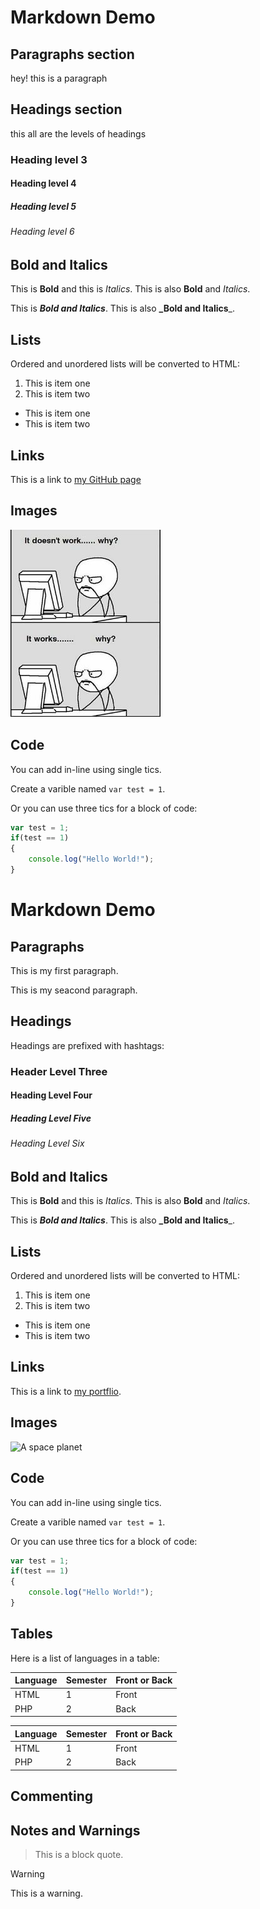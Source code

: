 # Markdown Demo

## Paragraphs section
hey! this is a paragraph

## Headings section

this all are the levels of headings 

### Heading level 3
#### Heading level 4
##### Heading level 5
###### Heading level 6

## Bold and Italics

This is **Bold** and this is *Italics*. This is also __Bold__ and _Italics_.

This is ***Bold and Italics***. This is also **_Bold and Italics**_.

## Lists

Ordered and unordered lists will be converted to HTML:

1. This is item one
2. This is item two

- This is item one
- This is item two

## Links

This is a link to [my GitHub page](https://github.com/camilomartinezrincon)

## Images
![Coding meme](meme.png)

## Code

You can add in-line using single tics.

Create a varible named `var test = 1`.

Or you can use three tics for a block of code:

```javascript
var test = 1;
if(test == 1)
{
    console.log("Hello World!");
}
```

# Markdown Demo

## Paragraphs

This is my first paragraph.

This is my seacond paragraph.

## Headings

Headings are prefixed with hashtags:

### Header Level Three

#### Heading Level Four

##### Heading Level Five

###### Heading Level Six

## Bold and Italics

This is **Bold** and this is *Italics*. This is also __Bold__ and _Italics_.

This is ***Bold and Italics***. This is also **_Bold and Italics**_.

## Lists

Ordered and unordered lists will be converted to HTML:

1. This is item one
2. This is item two

- This is item one
- This is item two

## Links

This is a link to [my portflio](https://codeadam.ca).

## Images

![A space planet](planet.png)

## Code

You can add in-line using single tics.

Create a varible named `var test = 1`.

Or you can use three tics for a block of code:

```javascript
var test = 1;
if(test == 1)
{
    console.log("Hello World!");
}
```

## Tables

Here is a list of languages in a table:

| Language | Semester | Front or Back |
| -------- | -------- | ------------- |
| HTML     | 1        | Front         |
| PHP      | 2        | Back          |

Language | Semester | Front or Back
--- | --- | ---
HTML | 1 | Front
PHP | 2 | Back 

## Commenting

<!-- HTML COMMENTS WILL WORK -->

## Notes and Warnings

> This is a block quote.

> [!WARNING] 
> This is a warning.